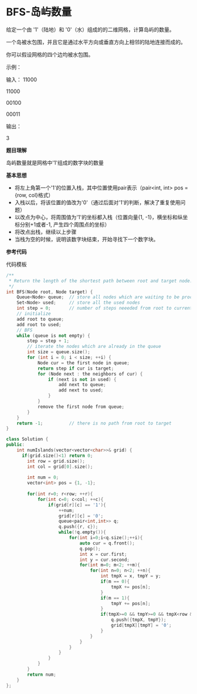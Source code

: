 # BFS-岛屿数量

给定一个由 '1'（陆地）和 '0'（水）组成的的二维网格，计算岛屿的数量。

一个岛被水包围，并且它是通过水平方向或垂直方向上相邻的陆地连接而成的。

你可以假设网格的四个边均被水包围。

示例：

输入：
11000

11000

00100

00011

输出：

3

**题目理解**

岛屿数量就是网格中'1'组成的数字块的数量

**基本思想**

* 将左上角第一个'1'的位置入栈，其中位置使用pair表示（pair<int, int> pos = {row, col}格式）
* 入栈以后，将该位置的值改为'0'（通过后面对'1'的判断，解决了重复使用问题）
* 以改点为中心，将周围值为'1'的坐标都入栈（位置向量{1, -1}，横坐标和纵坐标分别+1或者-1, 产生四个周围点的坐标）
* 将改点出栈，继续以上步骤
* 当栈为空的时候，说明该数字块结束，开始寻找下一个数字块。

**参考代码**

代码模板
```c++
/**
 * Return the length of the shortest path between root and target node.
 */
int BFS(Node root, Node target) {
    Queue<Node> queue;  // store all nodes which are waiting to be processed
    Set<Node> used;     // store all the used nodes
    int step = 0;       // number of steps neeeded from root to current node
    // initialize
    add root to queue;
    add root to used;
    // BFS
    while (queue is not empty) {
        step = step + 1;
        // iterate the nodes which are already in the queue
        int size = queue.size();
        for (int i = 0; i < size; ++i) {
            Node cur = the first node in queue;
            return step if cur is target;
            for (Node next : the neighbors of cur) {
                if (next is not in used) {
                    add next to queue;
                    add next to used;
                }
            }
            remove the first node from queue;
        }
    }
    return -1;          // there is no path from root to target
}
```
```c++
class Solution {
public:
    int numIslands(vector<vector<char>>& grid) {
      if(grid.size()<1) return 0;
	    int row = grid.size();
	    int col = grid[0].size();
	
	    int num = 0;
	    vector<int> pos = {1, -1};
	
	    for(int r=0; r<row; ++r){
		    for(int c=0; c<col; ++c){
			    if(grid[r][c] == '1'){
				    ++num;
				    grid[r][c] = '0';
				    queue<pair<int,int>> q;
				    q.push({r, c});
				    while(!q.empty()){
					    for(int i=0;i<q.size();++i){
						    auto cur = q.front();
						    q.pop();
						    int x = cur.first;
						    int y = cur.second;
						    for(int m=0; m<2; ++m){
							    for(int n=0; n<2; ++n){
								    int tmpX = x, tmpY = y;
								    if(m == 0){
									    tmpX += pos[n];
								    }
								    if(m == 1){
									    tmpY += pos[n];
								    }
								    if(tmpX>=0 && tmpY>=0 && tmpX<row && tmpY<col && grid[tmpX][tmpY]=='1'){
									    q.push({tmpX, tmpY});
									    grid[tmpX][tmpY] = '0';
								    }
							    }
					    	}
					    }
				    }
			    }
		    }
	    }
	    return num;
    }
};
```
